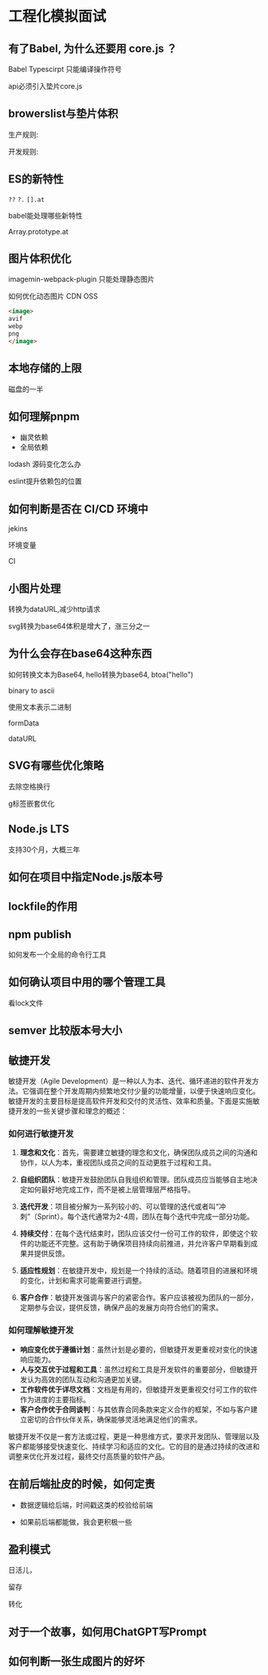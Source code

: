# 工程化模拟面试

## 有了Babel, 为什么还要用 core.js ？

Babel Typescirpt 只能编译操作符号

api必须引入垫片core.js

## browerslist与垫片体积 

生产规则:



开发规则:

## ES的新特性

`??` `?.` `[].at`

babel能处理哪些新特性

Array.prototype.at

## 图片体积优化

imagemin-webpack-plugin 只能处理静态图片

如何优化动态图片 CDN OSS 

```html
<image>
avif
webp
png
</image>
```

## 本地存储的上限

磁盘的一半

## 如何理解pnpm

+ 幽灵依赖
+ 全局依赖

lodash 源码变化怎么办

eslint提升依赖包的位置


## 如何判断是否在 CI/CD 环境中

jekins

环境变量

CI


## 小图片处理


转换为dataURL,减少http请求

svg转换为base64体积是增大了，涨三分之一

## 为什么会存在base64这种东西

如何转换文本为Base64, hello转换为base64, btoa("hello")

binary to ascii

使用文本表示二进制


formData

dataURL


## SVG有哪些优化策略

去除空格换行

g标签嵌套优化

## Node.js LTS

支持30个月，大概三年

## 如何在项目中指定Node.js版本号


## lockfile的作用

## npm publish 

如何发布一个全局的命令行工具

## 如何确认项目中用的哪个管理工具

看lock文件


## semver 比较版本号大小


## 敏捷开发

敏捷开发（Agile Development）是一种以人为本、迭代、循环递进的软件开发方法。它强调在整个开发周期内频繁地交付少量的功能增量，以便于快速响应变化。敏捷开发的主要目标是提高软件开发和交付的灵活性、效率和质量。下面是实施敏捷开发的一些关键步骤和理念的概述：

### 如何进行敏捷开发

1. **理念和文化**：首先，需要建立敏捷的理念和文化，确保团队成员之间的沟通和协作，以人为本，重视团队成员之间的互动更胜于过程和工具。

2. **自组织团队**：敏捷开发鼓励团队自我组织和管理。团队成员应当能够自主地决定如何最好地完成工作，而不是被上层管理层严格指导。

3. **迭代开发**：项目被分解为一系列较小的、可以管理的迭代或者叫“冲刺”（Sprint）。每个迭代通常为2-4周，团队在每个迭代中完成一部分功能。

4. **持续交付**：在每个迭代结束时，团队应该交付一份可工作的软件，即使这个软件的功能还不完整。这有助于确保项目持续向前推进，并允许客户早期看到成果并提供反馈。

5. **适应性规划**：在敏捷开发中，规划是一个持续的活动。随着项目的进展和环境的变化，计划和需求可能需要进行调整。

6. **客户合作**：敏捷开发强调与客户的紧密合作。客户应该被视为团队的一部分，定期参与会议，提供反馈，确保产品的发展方向符合他们的需求。

### 如何理解敏捷开发

- **响应变化优于遵循计划**：虽然计划是必要的，但敏捷开发更重视对变化的快速响应能力。
- **人与交互优于过程和工具**：虽然过程和工具是开发软件的重要部分，但敏捷开发认为高效的团队互动和沟通更加关键。
- **工作软件优于详尽文档**：文档是有用的，但敏捷开发更重视交付可工作的软件作为进度的主要指标。
- **客户合作优于合同谈判**：与其依靠合同条款来定义合作的框架，不如与客户建立密切的合作伙伴关系，确保能够灵活地满足他们的需求。

敏捷开发不仅是一套方法或过程，更是一种思维方式，要求开发团队、管理层以及客户都能够接受快速变化、持续学习和适应的文化。它的目的是通过持续的改进和调整来优化开发过程，最终交付高质量的软件产品。

## 在前后端扯皮的时候，如何定责

- 数据逻辑给后端，时间戳这类的校验给前端

- 如果前后端都能做，我会更积极一些


## 盈利模式

日活儿，

留存

转化


## 对于一个故事，如何用ChatGPT写Prompt


## 如何判断一张生成图片的好坏
















